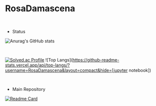 # RosaDamascena

<br>

- Status

![Anurag's GitHub stats](https://github-readme-stats.vercel.app/api?username=RosaDamascena&theme=holi&show_icons=true)

<br>

[![Solved.ac Profile](http://mazassumnida.wtf/api/v2/generate_badge?boj=hsj0604)](https://solved.ac/hsj0604/)
![Top Langs](https://github-readme-stats.vercel.app/api/top-langs/?username=RosaDamascena&layout=compact&hide=[jupyter notebook])

<br>

- Main Repository

[![Readme Card](https://github-readme-stats.vercel.app/api/pin/?username=pengisblue&repo=AlgorithmStudy&theme=shadow_blue&show_icons=true)](https://github.com/pengisblue/AlgorithmStudy)

